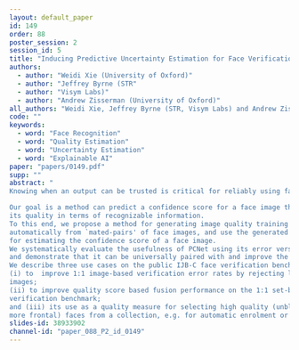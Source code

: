 ```yaml
---
layout: default_paper
id: 149
order: 88
poster_session: 2
session_id: 5
title: "Inducing Predictive Uncertainty Estimation for Face Verification"
authors:
  - author: "Weidi Xie (University of Oxford)"
  - author: "Jeffrey Byrne (STR"
  - author: "Visym Labs)"
  - author: "Andrew Zisserman (University of Oxford)"
all_authors: "Weidi Xie, Jeffrey Byrne (STR, Visym Labs) and Andrew Zisserman"
code: ""
keywords:
  - word: "Face Recognition"
  - word: "Quality Estimation"
  - word: "Uncertainty Estimation"
  - word: "Explainable AI"
paper: "papers/0149.pdf"
supp: ""
abstract: "
Knowing when an output can be trusted is critical for reliably using face recognition systems. While there has been enormous effort in recent research on improving face verification performance, understanding when a model's predictions should or should not be trusted has received far less attention. 

Our goal is a method can predict a confidence score for a face image that reflects
its quality in terms of recognizable information.
To this end, we propose a method for generating image quality training data
automatically from `mated-pairs' of face images, and use the generated data to train a lightweight Predictive Confidence Network, termed as PCNet, 
for estimating the confidence score of a face image.
We systematically evaluate the usefulness of PCNet using its error versus reject performance, 
and demonstrate that it can be universally paired with and improve the robustness of any verification model.  
We describe three use cases on the public IJB-C face verification benchmark: 
(i) to  improve 1:1 image-based verification error rates by rejecting low-quality face
images; 
(ii) to improve quality score based fusion performance on the 1:1 set-based
verification benchmark; 
and (iii) its use as a quality measure for selecting high quality (unblurred, good lighting, 
more frontal) faces from a collection, e.g. for automatic enrolment or display."
slides-id: 38933902
channel-id: "paper_088_P2_id_0149"
---
```

